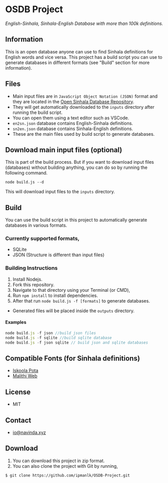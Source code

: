 # OSDB Project
*English-Sinhala, Sinhala-English Database with more than 100k definitions.*

## Information
This is an open database anyone can use to find Sinhala definitions for English words and vice versa. This project has a build script you can use to generate databases in different formats (see "Build" section for more information).

## Files
- Main input files are in ```JavaScript Object Notation (JSON)``` format and they are located in the [Open Sinhala Database Repository](https://github.com/ipmanlk/OSDB).
- They will get automatically downloaded to the ```inputs``` directory after running the build script.
- You can open them using a text editor such as VSCode.  
- ```en2sn.json``` database contains English-Sinhala definitions.
- ```sn2en.json``` database contains Sinhala-English definitions.
- These are the main files used by build script to generate databases.

## Download main input files (optional)
This is part of the build process. But if you want to download input files (databases) without building anything, you can do so by running the following command.

```
node build.js --d
```
This will download input files to the ```inputs``` directory.

## Build
You can use the build script in this project to automatically generate databases in various formats.

### Currently supported formats,
- SQLite
- JSON (Structure is different than input files)

### Building Instructions
1. Install Nodejs.
1. Fork this repository. 
1. Navigate to that directory using your Terminal (or CMD),
1. Run ```npm install``` to install dependencies.
1. After that run ```node build.js -f [formats]``` to generate databases.
- Generated files will be placed inside the ```outputs``` directory.

#### Examples
```javascript
node build.js -f json //build json files
node build.js -f sqlite //build sqlite database
node build.js -f json sqlite // build json and sqlite databases
```


## Compatible Fonts (for Sinhala definitions)
- [Iskoola Pota](http://www.sinhalafonts.org/fonts/13091/iskoola_potha_unicode.html)
- [Malithi Web](http://www.sinhalafonts.org/fonts/13092/malithi_web.html)

## License
- MIT

## Contact
- io@navinda.xyz

## Download
1. You can download this project in zip format.
2. You can also clone the project with Git by running,

```git
$ git clone https://github.com/ipmanlk/OSDB-Project.git
```
